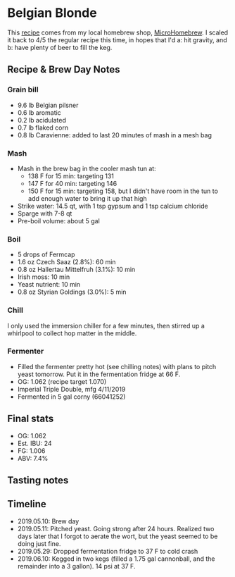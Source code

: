 # Belgian Blonde
This [recipe](Recipe.jpeg) comes from my local homebrew shop, [MicroHomebrew](https://www.microhomebrew.com/). I scaled it back to 4/5 the regular recipe this time, in hopes that I'd a: hit gravity, and b: have plenty of beer to fill the keg.

## Recipe & Brew Day Notes
### Grain bill
- 9.6 lb Belgian pilsner
- 0.6 lb aromatic
- 0.2 lb acidulated
- 0.7 lb flaked corn
- 0.8 lb Caravienne: added to last 20 minutes of mash in a mesh bag

### Mash
- Mash in the brew bag in the cooler mash tun at:
	- 138 F for 15 min: targeting 131
	- 147 F for 40 min: targeting 146
	- 150 F for 15 min: targeting 158, but I didn't have room in the tun to add enough water to bring it up that high
- Strike water: 14.5 qt, with 1 tsp gypsum and 1 tsp calcium chloride
- Sparge with 7-8 qt
- Pre-boil volume: about 5 gal

### Boil
- 5 drops of Fermcap
- 1.6 oz Czech Saaz (2.8%): 60 min
- 0.8 oz Hallertau Mittelfruh (3.1%): 10 min
- Irish moss: 10 min
- Yeast nutrient: 10 min
- 0.8 oz Styrian Goldings (3.0%): 5 min

### Chill
I only used the immersion chiller for a few minutes, then stirred up a whirlpool to collect hop matter in the middle.

### Fermenter
- Filled the fermenter pretty hot (see chilling notes) with plans to pitch yeast tomorrow. Put it in the fermentation fridge at 66 F.
- OG: 1.062 (recipe target 1.070)
- Imperial Triple Double, mfg 4/11/2019
- Fermented in 5 gal corny (66041252)

## Final stats
- OG: 1.062
- Est. IBU: 24
- FG: 1.006
- ABV: 7.4%

## Tasting notes

## Timeline
- 2019.05.10: Brew day
- 2019.05.11: Pitched yeast. Going strong after 24 hours. Realized two days later that I forgot to aerate the wort, but the yeast seemed to be doing just fine.
- 2019.05.29: Dropped fermentation fridge to 37 F to cold crash
- 2019.06.10: Kegged in two kegs (filled a 1.75 gal cannonball, and the remainder into a 3 gallon). 14 psi at 37 F.
